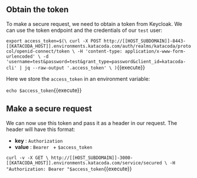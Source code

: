 ## Obtain the token

To make a secure request, we need to obtain a token from Keycloak. We can use the token endpoint and the credentials of our `test` user:

`export access_token=$(\
    curl -X POST http://[[HOST_SUBDOMAIN]]-8443-[[KATACODA_HOST]].environments.katacoda.com/auth/realms/katacoda/protocol/openid-connect/token \
    -H 'content-type: application/x-www-form-urlencoded' \
    -d 'username=test&password=test&grant_type=password&client_id=katacoda-cli' | jq --raw-output '.access_token' \
 )`{{execute}}

 Here we store the `access_token` in an environment variable:

 `echo $access_token`{{execute}}

## Make a secure request

We can now use this token and pass it as a header in our request. The header will have this format:
* **key** : `Authorization`
* **value** : `Bearer ` + `$access_token`

`curl -v -X GET \
  http://[[HOST_SUBDOMAIN]]-3000-[[KATACODA_HOST]].environments.katacoda.com/service/secured \
  -H "Authorization: Bearer "$access_token`{{execute}}
